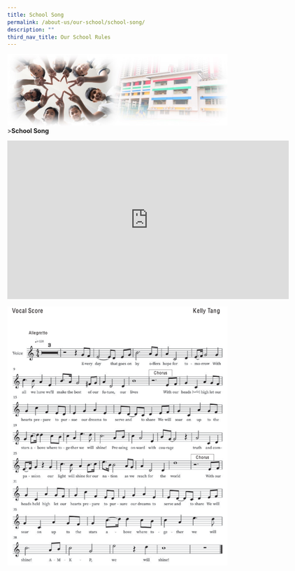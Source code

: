 ```yaml
---
title: School Song
permalink: /about-us/our-school/school-song/
description: ""
third_nav_title: Our School Rules
---
```

![Sub-banner](/images/sub%20banner.jpg)
&gt;**School Song**

<iframe width="644" height="362" src="https://www.youtube.com/embed/uR-LJ8CPAd4" title="AMKP, We Will Shine_AMKP School Song" frameborder="0" allow="accelerometer; autoplay; clipboard-write; encrypted-media; gyroscope; picture-in-picture; web-share" allowfullscreen=""></iframe>

![](/images/About%20Us/AMKP%20School%20Song.png)
